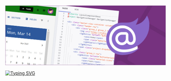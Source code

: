 ![Header](./BlazorBanner.png)

[![Typing SVG](https://readme-typing-svg.demolab.com?font=Satisfy&weight=500&size=29&pause=1000&color=9A1FF6&center=true&vCenter=true&width=550&lines=%F0%9F%91%8B+Hi+there%2C+I'm+Morteza+Farhadi)](https://git.io/typing-svg)

<!---
Farhadi-Morteza/Farhadi-Morteza is a ✨ special ✨ repository because its `README.md` (this file) appears on your GitHub profile.
You can click the Preview link to take a look at your changes.
--->
